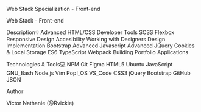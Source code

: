 Web Stack Specialization - Front-end


Web Stack - Front-end

Description:bulb:
Advanced HTML/CSS Developer Tools SCSS Flexbox Responsive Design Accesibility Working with Designers Design Implementation Bootstrap Advanced Javascript Advanced JQuery Cookies & Local Storage ES6 TypeScript Webpack Building Portfolio Applications

Technologies & Tools:computer:
NPM Git Figma HTML5 Ubuntu JavaScript GNU_Bash Node.js Vim Pop!_OS VS_Code CSS3 jQuery Bootstrap GitHub JSON

Author

Victor Nathanie (@Rvickie)